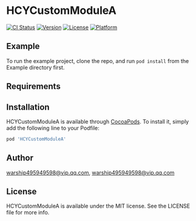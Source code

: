 # HCYCustomModuleA

[![CI Status](https://img.shields.io/travis/warship495949598@vip.qq.com/HCYCustomModuleA.svg?style=flat)](https://travis-ci.org/warship495949598@vip.qq.com/HCYCustomModuleA)
[![Version](https://img.shields.io/cocoapods/v/HCYCustomModuleA.svg?style=flat)](https://cocoapods.org/pods/HCYCustomModuleA)
[![License](https://img.shields.io/cocoapods/l/HCYCustomModuleA.svg?style=flat)](https://cocoapods.org/pods/HCYCustomModuleA)
[![Platform](https://img.shields.io/cocoapods/p/HCYCustomModuleA.svg?style=flat)](https://cocoapods.org/pods/HCYCustomModuleA)

## Example

To run the example project, clone the repo, and run `pod install` from the Example directory first.

## Requirements

## Installation

HCYCustomModuleA is available through [CocoaPods](https://cocoapods.org). To install
it, simply add the following line to your Podfile:

```ruby
pod 'HCYCustomModuleA'
```

## Author

warship495949598@vip.qq.com, warship495949598@vip.qq.com

## License

HCYCustomModuleA is available under the MIT license. See the LICENSE file for more info.
